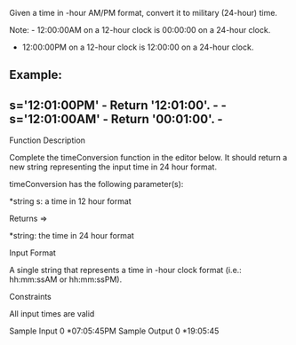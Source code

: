 Given a time in -hour AM/PM format, convert it to military (24-hour) time.

Note: - 12:00:00AM on a 12-hour clock is 00:00:00 on a 24-hour clock.
- 12:00:00PM on a 12-hour clock is 12:00:00 on a 24-hour clock.

Example:
-----------------------------------
s='12:01:00PM'                    -
Return '12:01:00'.                -
                                  -
s='12:01:00AM'                    -
Return '00:01:00'.                -
-----------------------------------

Function Description

Complete the timeConversion function in the editor below. It should return a new string representing the input time in 24 hour format.

timeConversion has the following parameter(s):

 *string s: a time in 12 hour format

Returns =>
 
 *string: the time in 24 hour format


Input Format

A single string  that represents a time in -hour clock format (i.e.: hh:mm:ssAM or hh:mm:ssPM).

Constraints

All input times are valid


Sample Input 0
 *07:05:45PM
Sample Output 0
 *19:05:45